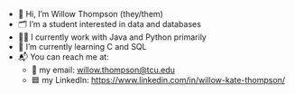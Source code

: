 - 👋 Hi, I’m Willow Thompson (they/them)
- 🗂️ I’m a student interested in data and databases
- 🧑‍💻 I currently work with Java and Python primarily
- 📝 I’m currently learning C and SQL
- 📬 You can reach me at:
  - 📧 my email: willow.thompson@tcu.edu
  - 🟦 my LinkedIn: https://www.linkedin.com/in/willow-kate-thompson/

<!---
wkatet/wkatet is a ✨ special ✨ repository because its `README.md` (this file) appears on your GitHub profile.
You can click the Preview link to take a look at your changes.
--->
